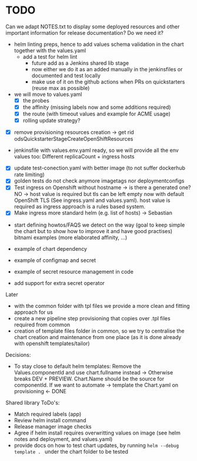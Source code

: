 # TODO
Can we adapt NOTES.txt to display some deployed resources and other important information for release documentation? Do we need it?

- helm linting preps, hence to add values schema validation in the chart together with the values.yaml
    - add a test for helm lint
        - future add as a Jenkins shared lib stage
        - now either we do it as an added manually in the jenkinsfiles or documented and test locally
        - make use of it on the github actions when PRs on quickstarters (reuse max as possible)
- we will move to values.yaml
    - [X] the probes
    - [x] the affinity (missing labels now and some additions required)
    - [x] the route (with timeout values and example for ACME usage)
    - [x] rolling update strategy?
- [X] remove provisioning resources creation -> get rid odsQuickstarterStageCreateOpenShiftResources
- jenkinsfile with values.env.yaml ready, so we will provide all the env values too: Different replicaCount + ingress hosts
- [X] update test-conection.yaml with better image (to not suffer dockerhub rate limiting)
- [X] golden tests do not check anymore imagetags nor deploymentconfigs
- [X] Test ingress on Openshift without hostname -> is there a generated one? NO -> host value is required but tls can be left empty now with default OpenShift TLS (See ingress.yaml and values.yaml). host value is required as ingress approach is a rules based system.
- [X] Make ingress more standard helm (e.g. list of hosts) -> Sebastian
- start defining howtos/FAQS we detect on the way (goal to keep simple the chart but to show how to improve it and have good practises) bitnami examples (more elaborated affinity, ...)


- example of chart dependency
- example of configmap and secret
- example of secret resource management in code
- add support for extra secret operator

Later
- with the common folder with tpl files we provide a more clean and fitting approach for us
- create a new pipeline step provisioning that copies over .tpl files required from common
- creation of template files folder in common, so we try to centralise the chart creation and maintenance from one place (as it is done already with openshift templates/tailor)

Decisions:
- To stay close to default helm templates: Remove the Values.componentId and use chart.fullname instead -> Otherwise breaks DEV + PREVIEW. Chart.Name should be the source for componentId. If we want to automate -> template the Chart.yaml on provisioning <- DONE

Shared library ToDo's:
- Match required labels (app)
- Review helm install command
- Release manager image checks
- Agree if helm install requires overwritting values on image (see helm notes and deployment, and values.yaml)
- provide docs on how to test chart updates, by running `helm --debug template . ` under the chart folder to be tested
